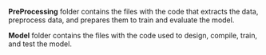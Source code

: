 **PreProcessing** folder contains the files with the code that extracts the data, preprocess data, and prepares them to train and evaluate the model.

**Model** folder contains the files with the code used to design, compile, train, and test the model.  
